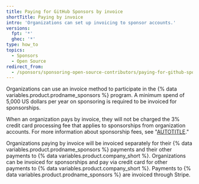 ```yaml
---
title: Paying for GitHub Sponsors by invoice
shortTitle: Paying by invoice
intro: 'Organizations can set up invoicing to sponsor accounts.'
versions:
  fpt: '*'
  ghec: '*'
type: how_to
topics:
  - Sponsors
  - Open Source
redirect_from:
  - /sponsors/sponsoring-open-source-contributors/paying-for-github-sponsors-via-invoice
---
```


Organizations can use an invoice method to participate in the {% data variables.product.prodname_sponsors %} program. A minimum spend of 5,000 US dollars per year on sponsoring is required to be invoiced for sponsorships.

When an organization pays by invoice, they will not be charged the 3% credit card processing fee that applies to sponsorships from organization accounts. For more information about sponsorship fees, see "[AUTOTITLE](/sponsors/sponsoring-open-source-contributors/sponsoring-an-open-source-contributor#sponsorship-fees)."

Organizations paying by invoice will be invoiced separately for their {% data variables.product.prodname_sponsors %} payments and their other payments to {% data variables.product.company_short %}. Organizations can be invoiced for sponsorships and pay via credit card for other payments to {% data variables.product.company_short %}. Payments to {% data variables.product.prodname_sponsors %} are invoiced through Stripe.
